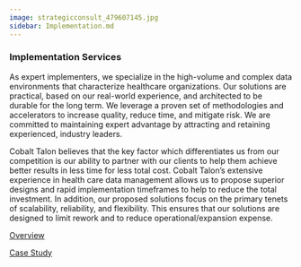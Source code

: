```yaml
---
image: strategicconsult_479607145.jpg
sidebar: Implementation.md
---
```


### Implementation Services
As expert implementers, we specialize in the high-volume and complex data environments that characterize healthcare organizations. Our solutions are practical, based on our real-world experience, and architected to be durable for the long term. We leverage a proven set of methodologies and accelerators to increase quality, reduce time, and mitigate risk. We are committed to maintaining expert advantage by attracting and retaining experienced, industry leaders.

Cobalt Talon believes that the key factor which differentiates us from our competition is our ability to partner with our clients to help them achieve better results in less time for less total cost.  Cobalt Talon’s extensive experience in health care data management allows us to propose superior designs and rapid implementation timeframes to help to reduce the total investment.  In addition, our proposed solutions focus on the primary tenets of scalability, reliability, and flexibility.  This ensures that our solutions are designed to limit rework and to reduce operational/expansion expense.


[Overview]

[Overview]: /solutions/overview-strategicconsulting-implementation.html


[Case Study]

[Case Study]: /solutions/overview-strategicconsulting-implementation-case.html